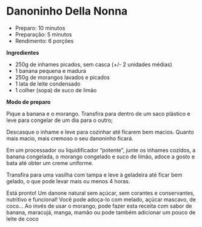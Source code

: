 # Danoninho Della Nonna

* Preparo: 10 minutos
* Preparação: 5 minutos
* Rendimento: 6 porções

**Ingredientes**

- 250g de inhames picados, sem casca (+/- 2 unidades médias)
- 1 banana pequena e madura
- 250g de morangos lavados e picados
- 1 lata de leite condensado
- 1 colher (sopa) de suco de limão

**Modo de preparo**

Pique a banana e o morango. Transfira para dentro de um saco plástico e leve para congelar de um dia para o outro;

Descasque o inhame e leve para cozinhar até ficarem bem macios. Quanto mais macio, mais cremoso o seu danoninho ficará.

Em um processador ou liquidificador “potente”, junte os inhames cozidos, a banana congelada, o morango congelado e suco de limão, adoce a gosto e bata até obter um creme uniforme.

Transfira para uma vasilha com tampa e leve à geladeira até ficar bem gelado, o que pode levar mais ou menos 4 horas.

Está pronto! Um danone natural sem açúcar, sem corantes e conservantes, nutritivo e funcional! Você pode adoça-lo com melado, açúcar mascavo, de coco… Ao invés de usar o morango, pode fazer esta receita com sabor de banana, maracujá, manga, mamão ou pode também adicionar um pouco de leite de coco

